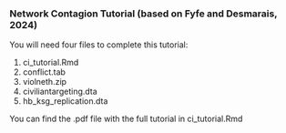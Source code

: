 ### Network Contagion Tutorial (based on Fyfe and Desmarais, 2024)

You will need four files to complete this tutorial:

1. ci_tutorial.Rmd
2. conflict.tab
3. violneth.zip
4. civiliantargeting.dta
5. hb_ksg_replication.dta

You can find the .pdf file with the full tutorial in ci_tutorial.Rmd
